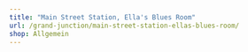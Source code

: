 ```yaml
---
title: "Main Street Station, Ella's Blues Room"
url: /grand-junction/main-street-station-ellas-blues-room/
shop: Allgemein
---
```

